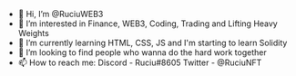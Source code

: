 - 👋 Hi, I’m @RuciuWEB3
- 👀 I’m interested in Finance, WEB3, Coding, Trading and Lifting Heavy Weights
- 🌱 I’m currently learning HTML, CSS, JS and I'm starting to learn Solidity
- 💞️ I’m looking to find people who wanna do the hard work together
- 📫 How to reach me: Discord - Ruciu#8605  Twitter - @RuciuNFT

